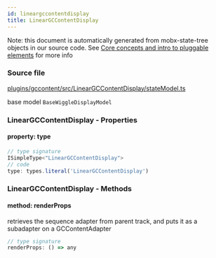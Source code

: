 ```yaml
---
id: lineargccontentdisplay
title: LinearGCContentDisplay
---
```


Note: this document is automatically generated from mobx-state-tree objects in
our source code. See
[Core concepts and intro to pluggable elements](/docs/developer_guide/) for more
info

### Source file

[plugins/gccontent/src/LinearGCContentDisplay/stateModel.ts](https://github.com/GMOD/jbrowse-components/blob/main/plugins/gccontent/src/LinearGCContentDisplay/stateModel.ts)

base model `BaseWiggleDisplayModel`

### LinearGCContentDisplay - Properties

#### property: type

```js
// type signature
ISimpleType<"LinearGCContentDisplay">
// code
type: types.literal('LinearGCContentDisplay')
```

### LinearGCContentDisplay - Methods

#### method: renderProps

retrieves the sequence adapter from parent track, and puts it as a subadapter on
a GCContentAdapter

```js
// type signature
renderProps: () => any
```
